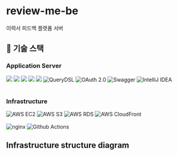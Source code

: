 # review-me-be
이력서 피드백 플랫폼 서버

## 🧾 기술 스택

### Application Server

<img src="https://img.shields.io/badge/Java-007396?style=flat&logo=java&logoColor=white"/> <img src="https://img.shields.io/badge/Gradle-02303A?style=flat&logo=Gradle&logoColor=white"/> <img src="https://img.shields.io/badge/SpringBoot-6DB33F?style=flat&logo=SpringBoot&logoColor=white"/> <img src="https://img.shields.io/badge/Spring%20Data%20JPA-03EF62?style=flat"/> <img src="https://img.shields.io/badge/MySQL-4479A1?style=flat&logo=MySQL&logoColor=white"/> ![QueryDSL](https://img.shields.io/badge/QueryDSL-blueviolet?style=flat)
![OAuth 2.0](https://img.shields.io/badge/OAuth-EB5424?style=flat) ![Swagger](https://img.shields.io/badge/Swagger-63E296?style=flat&logoColor=white)
![IntelliJ IDEA](https://img.shields.io/badge/-IntelliJ%20IDEA-FF3850?style=flat&logo=IntelliJ%20IDEA&logoColor=white)
<br><br>

### Infrastructure

![AWS EC2](https://img.shields.io/badge/Amazon%20EC2-FA7343?style=flat&logo=amazonec2&logoColor=white)
![AWS S3](https://img.shields.io/badge/Amazon%20S3-569A31?style=flat&logo=amazons3&logoColor=white)
![AWS RDS](https://img.shields.io/badge/Amazon%20RDS-527FFF?style=flat&logo=amazonrds&logoColor=white)
![AWS CloudFront](https://img.shields.io/badge/Amazon%20CloudFront-9A6AF6?style=flat&logo=amazonec2&logoColor=white)
<br><br>
![nginx](https://img.shields.io/badge/nginx-009639?style=flat&logo=nginx&logoColor=white)
![Github Actions](https://img.shields.io/badge/Github%20Actions-2088FF?style=flat&logo=GithubActions&logoColor=white)

## Infrastructure structure diagram


